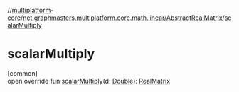 //[multiplatform-core](../../../index.md)/[net.graphmasters.multiplatform.core.math.linear](../index.md)/[AbstractRealMatrix](index.md)/[scalarMultiply](scalar-multiply.md)

# scalarMultiply

[common]\
open override fun [scalarMultiply](scalar-multiply.md)(d: [Double](https://kotlinlang.org/api/latest/jvm/stdlib/kotlin/-double/index.html)): [RealMatrix](../-real-matrix/index.md)
